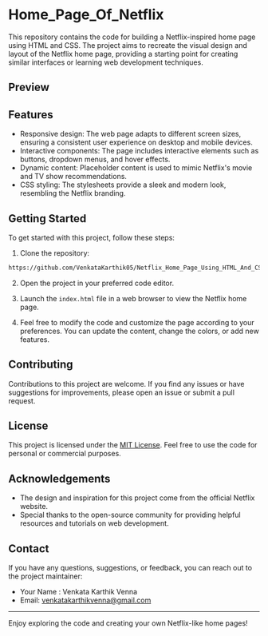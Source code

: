 # Home_Page_Of_Netflix

This repository contains the code for building a Netflix-inspired home page using HTML and CSS. The project aims to recreate the visual design and layout of the Netflix home page, providing a starting point for creating similar interfaces or learning web development techniques.

## Preview



## Features

- Responsive design: The web page adapts to different screen sizes, ensuring a consistent user experience on desktop and mobile devices.
- Interactive components: The page includes interactive elements such as buttons, dropdown menus, and hover effects.
- Dynamic content: Placeholder content is used to mimic Netflix's movie and TV show recommendations.
- CSS styling: The stylesheets provide a sleek and modern look, resembling the Netflix branding.

## Getting Started

To get started with this project, follow these steps:

1. Clone the repository:

```bash
https://github.com/VenkataKarthik05/Netflix_Home_Page_Using_HTML_And_CSS.git
```

2. Open the project in your preferred code editor.

3. Launch the `index.html` file in a web browser to view the Netflix home page.

4. Feel free to modify the code and customize the page according to your preferences. You can update the content, change the colors, or add new features.

## Contributing

Contributions to this project are welcome. If you find any issues or have suggestions for improvements, please open an issue or submit a pull request.

## License

This project is licensed under the [MIT License](LICENSE). Feel free to use the code for personal or commercial purposes.

## Acknowledgements

- The design and inspiration for this project come from the official Netflix website.
- Special thanks to the open-source community for providing helpful resources and tutorials on web development.

## Contact

If you have any questions, suggestions, or feedback, you can reach out to the project maintainer:

- Your Name : Venkata Karthik Venna
- Email: venkatakarthikvenna@gmail.com

---

Enjoy exploring the code and creating your own Netflix-like home pages!
